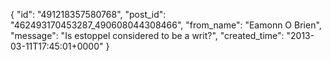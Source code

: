 {
   "id": "491218357580768",
   "post_id": "462493170453287_490608044308466",
   "from_name": "Eamonn O Brien",
   "message": "Is estoppel considered to be a writ?",
   "created_time": "2013-03-11T17:45:01+0000"
 }
